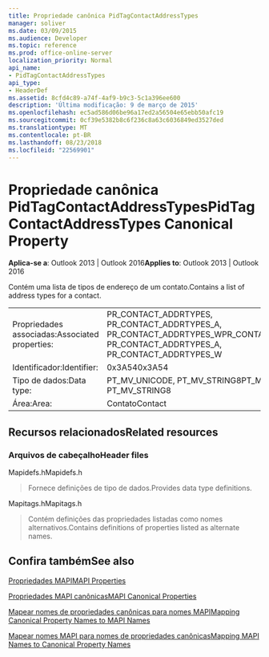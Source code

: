 ```yaml
---
title: Propriedade canônica PidTagContactAddressTypes
manager: soliver
ms.date: 03/09/2015
ms.audience: Developer
ms.topic: reference
ms.prod: office-online-server
localization_priority: Normal
api_name:
- PidTagContactAddressTypes
api_type:
- HeaderDef
ms.assetid: 8cfd4c89-a74f-4af9-b9c3-5c1a396ee600
description: 'Última modificação: 9 de março de 2015'
ms.openlocfilehash: ec5ad586d06be96a17ed2a56504e65ebb50afc19
ms.sourcegitcommit: 0cf39e5382b8c6f236c8a63c6036849ed3527ded
ms.translationtype: MT
ms.contentlocale: pt-BR
ms.lasthandoff: 08/23/2018
ms.locfileid: "22569901"
---
```

# <a name="pidtagcontactaddresstypes-canonical-property"></a><span data-ttu-id="ad463-103">Propriedade canônica PidTagContactAddressTypes</span><span class="sxs-lookup"><span data-stu-id="ad463-103">PidTagContactAddressTypes Canonical Property</span></span>

  
  
<span data-ttu-id="ad463-104">**Aplica-se a**: Outlook 2013 | Outlook 2016</span><span class="sxs-lookup"><span data-stu-id="ad463-104">**Applies to**: Outlook 2013 | Outlook 2016</span></span> 
  
<span data-ttu-id="ad463-105">Contém uma lista de tipos de endereço de um contato.</span><span class="sxs-lookup"><span data-stu-id="ad463-105">Contains a list of address types for a contact.</span></span>
  
|||
|:-----|:-----|
|<span data-ttu-id="ad463-106">Propriedades associadas:</span><span class="sxs-lookup"><span data-stu-id="ad463-106">Associated properties:</span></span>  <br/> |<span data-ttu-id="ad463-107">PR_CONTACT_ADDRTYPES, PR_CONTACT_ADDRTYPES_A, PR_CONTACT_ADDRTYPES_W</span><span class="sxs-lookup"><span data-stu-id="ad463-107">PR_CONTACT_ADDRTYPES, PR_CONTACT_ADDRTYPES_A, PR_CONTACT_ADDRTYPES_W</span></span>  <br/> |
|<span data-ttu-id="ad463-108">Identificador:</span><span class="sxs-lookup"><span data-stu-id="ad463-108">Identifier:</span></span>  <br/> |<span data-ttu-id="ad463-109">0x3A54</span><span class="sxs-lookup"><span data-stu-id="ad463-109">0x3A54</span></span>  <br/> |
|<span data-ttu-id="ad463-110">Tipo de dados:</span><span class="sxs-lookup"><span data-stu-id="ad463-110">Data type:</span></span>  <br/> |<span data-ttu-id="ad463-111">PT_MV_UNICODE, PT_MV_STRING8</span><span class="sxs-lookup"><span data-stu-id="ad463-111">PT_MV_UNICODE, PT_MV_STRING8</span></span>  <br/> |
|<span data-ttu-id="ad463-112">Área:</span><span class="sxs-lookup"><span data-stu-id="ad463-112">Area:</span></span>  <br/> |<span data-ttu-id="ad463-113">Contato</span><span class="sxs-lookup"><span data-stu-id="ad463-113">Contact</span></span>  <br/> |
   
## <a name="related-resources"></a><span data-ttu-id="ad463-114">Recursos relacionados</span><span class="sxs-lookup"><span data-stu-id="ad463-114">Related resources</span></span>

### <a name="header-files"></a><span data-ttu-id="ad463-115">Arquivos de cabeçalho</span><span class="sxs-lookup"><span data-stu-id="ad463-115">Header files</span></span>

<span data-ttu-id="ad463-116">Mapidefs.h</span><span class="sxs-lookup"><span data-stu-id="ad463-116">Mapidefs.h</span></span>
  
> <span data-ttu-id="ad463-117">Fornece definições de tipo de dados.</span><span class="sxs-lookup"><span data-stu-id="ad463-117">Provides data type definitions.</span></span>
    
<span data-ttu-id="ad463-118">Mapitags.h</span><span class="sxs-lookup"><span data-stu-id="ad463-118">Mapitags.h</span></span>
  
> <span data-ttu-id="ad463-119">Contém definições das propriedades listadas como nomes alternativos.</span><span class="sxs-lookup"><span data-stu-id="ad463-119">Contains definitions of properties listed as alternate names.</span></span>
    
## <a name="see-also"></a><span data-ttu-id="ad463-120">Confira também</span><span class="sxs-lookup"><span data-stu-id="ad463-120">See also</span></span>



[<span data-ttu-id="ad463-121">Propriedades MAPI</span><span class="sxs-lookup"><span data-stu-id="ad463-121">MAPI Properties</span></span>](mapi-properties.md)
  
[<span data-ttu-id="ad463-122">Propriedades MAPI canônicas</span><span class="sxs-lookup"><span data-stu-id="ad463-122">MAPI Canonical Properties</span></span>](mapi-canonical-properties.md)
  
[<span data-ttu-id="ad463-123">Mapear nomes de propriedades canônicas para nomes MAPI</span><span class="sxs-lookup"><span data-stu-id="ad463-123">Mapping Canonical Property Names to MAPI Names</span></span>](mapping-canonical-property-names-to-mapi-names.md)
  
[<span data-ttu-id="ad463-124">Mapear nomes MAPI para nomes de propriedades canônicas</span><span class="sxs-lookup"><span data-stu-id="ad463-124">Mapping MAPI Names to Canonical Property Names</span></span>](mapping-mapi-names-to-canonical-property-names.md)

